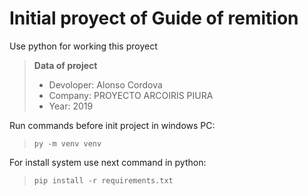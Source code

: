 # Initial proyect of Guide of remition

Use python for working this proyect 

> **Data of project**
> - Devoloper: Alonso Cordova
> - Company: PROYECTO ARCOIRIS PIURA
> - Year: 2019

Run commands before init project in windows PC:
> `py -m venv venv`

For install system use next command in python:

> `pip install -r requirements.txt`
